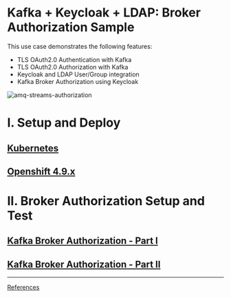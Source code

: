 # Kafka + Keycloak + LDAP: Broker Authorization Sample

This use case demonstrates the following features: 

- TLS OAuth2.0 Authentication with Kafka
- TLS OAuth2.0 Authorization with Kafka
- Keycloak and LDAP User/Group integration
- Kafka Broker Authorization using Keycloak 

![amq-streams-authorization](https://user-images.githubusercontent.com/61749/160758676-40e01d1f-3bdf-409b-a873-b0873771c993.png)

# I. Setup and Deploy

## [Kubernetes](k8s/README.md)

## [Openshift 4.9.x](ocp/README.md)

# II. Broker Authorization Setup and Test

## [Kafka Broker Authorization - Part I](docs/KAFKA-OAUTH-TEST.md)

## [Kafka Broker Authorization - Part II](docs/LDAP-KEYCLOAK-KAFKA.md)

---

[References](docs/SOURCES.md)
